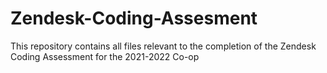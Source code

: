 # Zendesk-Coding-Assesment
This repository contains all files relevant to the completion of the Zendesk Coding Assessment for the 2021-2022 Co-op
